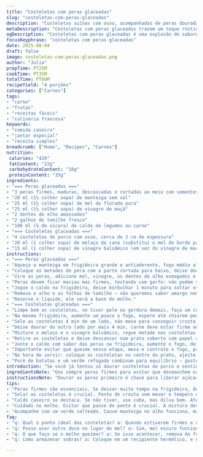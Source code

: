 ```yaml
---
title: "Costeletas com peras glaceadas"
slug: "costeletas-com-peras-glaceadas"
description: "Costeletas suínas com osso, acompanhadas de peras douradas e caramelizadas com mel de abelha e xarope de bordo, finalizadas em molho rico com caldo e temperos aromáticos. Sem glúten, lactose, ovos e nozes. Textura macia da carne contra o toque adocicado e ácido das peras e do molho, um contraste que surpreende. Receita para quem quer algo básico, mas com personalidade e um toque rústico no preparo."
metaDescription: "Costeletas com peras glaceadas trazem um toque rústico e sofisticado que vai transformar seu jantar em uma experiência única"
ogDescription: "Costeletas com peras glaceadas é uma explosão de sabores e texturas que vão agradar todos à mesa; uma combinação deliciosa e equilibrada"
focusKeyphrase: "costeletas com peras glaceadas"
date: 2025-08-04
draft: false
image: costeletas-com-peras-glaceadas.png
author: "Julia"
prepTime: PT25M
cookTime: PT35M
totalTime: PT60M
recipeYield: "4 porções"
categories: ["Carnes"]
tags:
- "carne"
- "frutas"
- "receitas fáceis"
- "culinária francesa"
keywords:
- "comida caseira"
- "jantar especial"
- "receita simples"
breadcrumb: ["Home", "Recipes", "Carnes"]
nutrition: 
 calories: "420"
 fatContent: "22g"
 carbohydrateContent: "18g"
 proteinContent: "35g"
ingredients:
- "=== Peras glaceadas ==="
- "3 peras firmes, maduras, descascadas e cortadas ao meio com sementes removidas"
- "20 ml (1½ colher sopa) de manteiga sem sal"
- "25 ml (1½ colher sopa) de mel de florada pura"
- "25 ml (1½ colher sopa) de vinagre de maçã"
- "2 dentes de alho amassados"
- "2 galhos de tomilho fresco"
- "100 ml (⅜ de xícara) de caldo de legumes ou carne"
- "=== Costeletas glaceadas ==="
- "4 costeletas de porco com osso, cerca de 2 cm de espessura"
- "20 ml (1 colher sopa) de melaço de cana (substitui o mel de bordo para dar um sabor mais terroso)"
- "15 ml (1 colher sopa) de vinagre balsâmico (em vez do vinagre de maçã, traz complexidade)"
instructions:
- "=== Peras glaceadas ==="
- "Aqueça a manteiga em frigideira grande e antiaderente, fogo médio alto até derreter e formar espuma sem queimar."
- "Coloque as metades de pera com a parte cortada para baixo, deixe dourar bem, cerca 3 minutos. Pede atenção, virar antes dos 3 minutos pode quebrar a pera."
- "Vire as peras, adicione mel, vinagre, os dentes de alho esmagados e o tomilho. Deixe caramelizar lentamente, cerca de 4 minutos; a manteiga vai chiar, aroma doce com toque de acidez vai subir."
- "Peras devem ficar macias mas firmes, testando com garfo: não podem virar purê."
- "Jogue o caldo na frigideira, deixe borbulhar 1 minuto para soltar os sabores grudados no fundo."
- "Remova o alho e as folhas de tomilho – não queremos sabor amargo nem pedaços perdidos na boca."
- "Reserve o líquido, ele será a base do molho."
- "=== Costeletas glaceadas ==="
- "Limpe bem as costeletas, se tiver pele ou gordura demais, faço um corte rente para não encolher ao cozinhar."
- "Na mesma frigideira, aumente um pouco o fogo, espere até chiarem pequenos estalos, sinal de que está quente."
- "Sele as costeletas 4 min de um lado, não mexa para conseguir crosta; vire e tempere generosamente com sal e pimenta do reino na hora."
- "Deixe dourar do outro lado por mais 4 min, carne deve estar firme ao toque mas ainda suculenta."
- "Misture o melaço e o vinagre balsâmico, regue metade nas costeletas, espalhe com colher para criar camada lustrosa; cozinhe por mais 2 min, sem mexer, até a superfície ficar brilhante e pegajosa."
- "Retire as costeletas e deixe descansar num prato coberto com papel alumínio, isso redistribui os sucos internos."
- "Junte o caldo com sabor das peras na frigideira, aumente o fogo, deixe reduzir mexendo de vez em quando até tingir e engrossar tipo calda rala."
- "Importante evitar que queime nessa etapa, mexa e controle o fogo, para ficar sedoso e nutritivo."
- "Na hora de servir: coloque as costeletas no centro do prato, ajeite as peras ao lado e regue tudo com o molho."
- "Purê de batatas e um verde refogado combinam para equilíbrio – gosto de couve manteiga salteada no alho."
introduction: "Se você já tentou só dourar costeletas de porco e sentiu que faltava algo, o segredo está no toque agridoce vindo das frutas – aqui, as peras transformam o prato. Aprendi nos almoços de domingo, que a combinação simples porém bem executada cria contraste, aquele jogo que o paladar vicia. A textura da carne, firme e com capa caramelizada, dá um abraço ao visitante da mesa, enquanto o mel e o vinagre trazem frescor e doçura na mesma proporção. Não se assuste com ingredientes diferentes, vinagre balsâmico e melaço dão aquela profundidade, mudanças pequenas que fazem uma diferença gigante. Por isso, atenção no ponto da carne e ao caramelizar as peras – o barulho da frigideira, o cheiro de melaço queimado e o brilho do molho vão te avisar quando está tudo certo."
ingredientsNote: "Use sempre peras firmes para evitar que desmanchem na frigideira. Gosto de usar manteiga sem sal para controlar o sal final, mas pode substituir por óleo de coco para versão vegana (ajuste o mel a gosto). O melaço pode ser substituído por um mel escuro, se achar o sabor forte demais. Vinagre balsâmico traz mais complexidade, mas vinagre de maçã funciona para um sabor mais leve. Caldo caseiro sempre ajuda no molho, senão vale cubo dissolvido em água quente. Alho fresco amassado oferece aroma, mas cuidado para não queimar; retirar os dentes evita amargor. Tomilho é mais delicado que alecrim, mas o romero também funciona, especialmente se quiser algo mais forte e herbáceo. Para as costeletas, o importante é a espessura e evitar abrir muito fogo para não secar a carne – observe a coloração dos sucos na superfície para saber se está pronta."
instructionsNote: "Dourar as peras primeiro é chave para liberar açúcares, o que tudo começa. O mel e o vinagre precisam entrar apenas depois, para não queimar rápido. Observe a cor das peras, estão douradas e com leve crosta brilhante quando prontas. Tire o alho antes de seguir para evitar amargor. Na carne, selar bem a primeira face sem mexer cria textura crocante; virar e temperar depois garante sabor sem perder suculência. O revestimento das costeletas com mel e vinagre vai firmar camada brilhante que deve pegar cor sem queimar – mexa a frigideira, não a carne. O molho final é o essêncial para ligar tudo: reduzir o caldo com os sabores das peras cria textura intensa, parecendo uma calda, se passar do ponto vira melaço pegajoso e amargo. Para agilizar, faça tudo em uma panela só, isso economiza lavagem e aproveita melhor os sabores grudados no fundo. Respeite o tempo de descanso da carne, que melhora a maciez e distribui sabor. Para balancear plantaris verdes picantes quebram o doce, experimente couve ou brócolis no vapor. Uma pitada de pimenta do reino moída na hora faz diferença no final."
tips:
- "Peras firmes são essenciais. Se deixar muito tempo na frigideira, desmancham. O ponto é dourar, sem que fiquem moles. Se não estiverem crocantes, busque menos calor e mais tempo. Mel, vinagre e alho juntam-se depois. O açúcar precisa caramelizar e não queimar."
- "Selar as costeletas é crucial. Ponto de crosta sem mexer e tempero depois. Usar sal grosso moído garante um sabor equilibrado. Preste atenção na cor da carne; deve ser dourada e ao toque, ainda macia. Não se deixe levar pela pressa, o descanso é fundamental para manter os sucos."
- "Caldo caseiro se destaca. Se não tiver, use cubo, mas dilua bem. Até um pouco de água quente ajuda. Os sabores aderidos à frigideira após as peras devem ser aproveitados. Reduzir o caldo até espessar pode parecer simples, mas é uma técnica que demanda atenção para não queimar."
- "Cuidado no molho. Evitar que passe do ponto é crucial. A mistura deve ser sedosa e não pegajosa ao final. Cheiro doce e um leve revestimento na colher falam que está no ponto certo. Se passaram do ponto, a calda fica amarga. Temos que ajustar!"
- "Acompanhe com um verde salteado. Couve manteiga no alho funciona, mas brócolis no vapor também combina. Textura do prato deve ser equilibrada. Sempre experimente o molho antes de servir. Uma pitada de pimenta do reino garante realce. Não coloque muito; pode dominar os sabores."
faq:
- "q: Qual o ponto ideal das costeletas? a: Quando estiverem firmes e doradas. Não deixe passar do ponto ou a carne seca. Teste o toque. Noçê precisa saber que a suculência é garantida se não apressar o processo."
- "q: Posso usar outro doce no lugar do mel? a: Sim, mel escuro funciona, mas o sabor muda. Melaço dá um toque terroso, mas menos doce. O importante é respeitar a proporção. O equilíbrio entre acidez do vinagre e o doce é o segredo."
- "q: O que faço se o molho queimar? a: Se isso acontecer, remova do fogo imediatamente. Adicione um pouco de caldo e misture bem. A textura deve ser de calda fina; se estava pegajosa e amarga, ajustar é preciso. Sempre observe os cheiros."
- "q: Como armazenar sobras? a: Coloque em um recipiente hermético, e na geladeira dura até dois dias. Para reaquecer, o ideal é no fogão em fogo baixo. Cuidado para não secar, um pouco de caldo na frigideira ajuda a manter a suculência."

---
```

